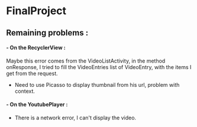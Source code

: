 # FinalProject

## Remaining problems :

#### - On the RecyclerView :

Maybe this error comes from the VideoListActivity, in the method onResponse, I tried to fill the VideoEntries list of VideoEntry,
with the items I get from the request.

  - Need to use Picasso to display thumbnail from his url, problem with context.
 
 
#### - On the YoutubePlayer :

  - There is a network error, I can't display the video.
